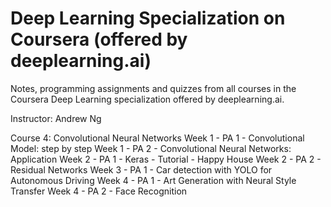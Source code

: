 # Deep Learning Specialization on Coursera (offered by deeplearning.ai)
Notes, programming assignments and quizzes from all courses in the Coursera Deep Learning specialization offered by deeplearning.ai.

Instructor: Andrew Ng

Course 4: Convolutional Neural Networks
Week 1 - PA 1 - Convolutional Model: step by step
Week 1 - PA 2 - Convolutional Neural Networks: Application
Week 2 - PA 1 - Keras - Tutorial - Happy House
Week 2 - PA 2 - Residual Networks
Week 3 - PA 1 - Car detection with YOLO for Autonomous Driving
Week 4 - PA 1 - Art Generation with Neural Style Transfer
Week 4 - PA 2 - Face Recognition